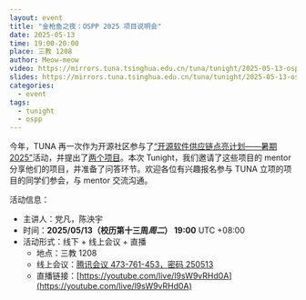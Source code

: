```yaml
---
layout: event
title: "金枪鱼之夜：OSPP 2025 项目说明会"
date: 2025-05-13
time: 19:00-20:00
place: 三教 1208
author: Meow-meow
video: https://mirrors.tuna.tsinghua.edu.cn/tuna/tunight/2025-05-13-ospp2025/
slides: https://mirrors.tuna.tsinghua.edu.cn/tuna/tunight/2025-05-13-ospp2025/
categories:
  - event
tags:
  - tunight
  - ospp
---
```


今年，TUNA 再一次作为开源社区参与了[“开源软件供应链点亮计划——暑期2025”](https://summer-ospp.ac.cn)活动，并提出了[两个项目](https://tuna.moe/blog/2025/ospp-summer-2025/)。本次 Tunight，我们邀请了这些项目的 mentor 分享他们的项目，并准备了问答环节。欢迎各位有兴趣报名参与 TUNA 立项的项目的同学们参会，与 mentor 交流沟通。

活动信息：

* 主讲人：党凡，陈泱宇
* 时间：**2025/05/13（校历第十三周*周二*） 19:00** UTC +08:00
* 活动形式：线下 + 线上会议 + 直播
  * 地点：三教 1208
  * 线上会议：[腾讯会议 473-761-453，密码 250513](https://meeting.tencent.com/dm/khNLnkHZed8B)
  * 直播链接：[https://youtube.com/live/l9sW9vRHd0A](https://youtube.com/live/l9sW9vRHd0A)
